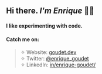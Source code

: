 ## Hi there. *I'm Enrique* 👋🏼

#### I like experimenting with code.

#### Catch me on:

> ✧ Website: [goudet.dev](https://goudet.dev)<br/>
> ✧ Twitter: [@enrique_goudet](https://www.twitter.com/enrique_goudet)<br/>
> ✧ LinkedIn: [in/enrique-goudet/](https://www.linkedin.com/in/enrique-goudet)<br/>
